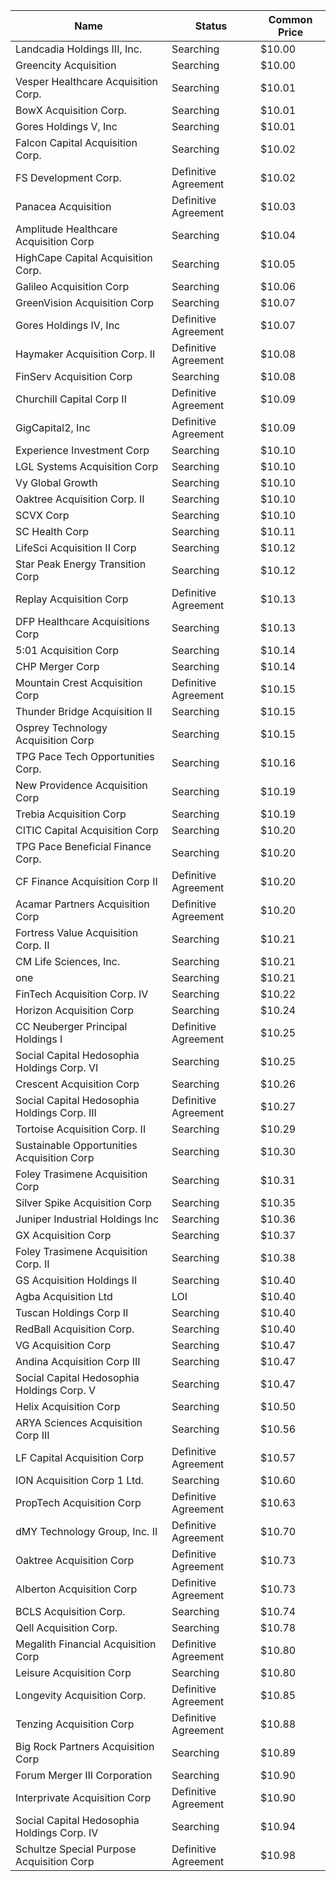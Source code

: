 Name                                         | Status               | Common Price 
-------------------------------------------- | -------------------- | -------------
Landcadia Holdings III, Inc.​                | Searching            | $10.00       
Greencity Acquisition                        | Searching            | $10.00       
Vesper Healthcare Acquisition Corp.          | Searching            | $10.01       
BowX Acquisition Corp.                       | Searching            | $10.01       
Gores Holdings V, Inc                        | Searching            | $10.01       
Falcon Capital Acquisition Corp.             | Searching            | $10.02       
FS Development Corp.                         | Definitive Agreement | $10.02       
Panacea Acquisition                          | Definitive Agreement | $10.03       
Amplitude Healthcare Acquisition Corp        | Searching            | $10.04       
HighCape Capital Acquisition Corp.           | Searching            | $10.05       
Galileo Acquisition Corp                     | Searching            | $10.06       
GreenVision Acquisition Corp                 | Searching            | $10.07       
Gores Holdings IV, Inc                       | Definitive Agreement | $10.07       
Haymaker Acquisition Corp. II                | Definitive Agreement | $10.08       
FinServ Acquisition Corp                     | Searching            | $10.08       
Churchill Capital Corp II                    | Definitive Agreement | $10.09       
GigCapital2, Inc                             | Definitive Agreement | $10.09       
Experience Investment Corp                   | Searching            | $10.10       
LGL Systems Acquisition Corp                 | Searching            | $10.10       
Vy Global Growth                             | Searching            | $10.10       
Oaktree Acquisition Corp. II                 | Searching            | $10.10       
SCVX Corp                                    | Searching            | $10.10       
SC Health Corp                               | Searching            | $10.11       
LifeSci Acquisition II Corp                  | Searching            | $10.12       
Star Peak Energy Transition Corp             | Searching            | $10.12       
Replay Acquisition Corp                      | Definitive Agreement | $10.13       
DFP Healthcare Acquisitions Corp             | Searching            | $10.13       
5:01 Acquisition Corp                        | Searching            | $10.14       
CHP Merger Corp                              | Searching            | $10.14       
Mountain Crest Acquisition Corp              | Definitive Agreement | $10.15       
Thunder Bridge Acquisition II                | Searching            | $10.15       
Osprey Technology Acquisition Corp           | Searching            | $10.15       
TPG Pace Tech Opportunities Corp.            | Searching            | $10.16       
New Providence Acquisition Corp              | Searching            | $10.19       
Trebia Acquisition Corp                      | Searching            | $10.19       
CITIC Capital Acquisition Corp               | Searching            | $10.20       
TPG Pace Beneficial Finance Corp.            | Searching            | $10.20       
CF Finance Acquisition Corp II               | Definitive Agreement | $10.20       
Acamar Partners Acquisition Corp             | Definitive Agreement | $10.20       
Fortress Value Acquisition Corp. II          | Searching            | $10.21       
CM Life Sciences, Inc.                       | Searching            | $10.21       
one                                          | Searching            | $10.21       
FinTech Acquisition Corp. IV                 | Searching            | $10.22       
Horizon Acquisition Corp                     | Searching            | $10.24       
CC Neuberger Principal Holdings I            | Definitive Agreement | $10.25       
Social Capital Hedosophia Holdings Corp. VI  | Searching            | $10.25       
Crescent Acquisition Corp                    | Searching            | $10.26       
Social Capital Hedosophia Holdings Corp. III | Definitive Agreement | $10.27       
Tortoise Acquisition Corp. II                | Searching            | $10.29       
Sustainable Opportunities Acquisition Corp   | Searching            | $10.30       
Foley Trasimene Acquisition Corp             | Searching            | $10.31       
Silver Spike Acquisition Corp                | Searching            | $10.35       
Juniper Industrial Holdings Inc              | Searching            | $10.36       
GX Acquisition Corp                          | Searching            | $10.37       
Foley Trasimene Acquisition Corp. II         | Searching            | $10.38       
GS Acquisition Holdings II                   | Searching            | $10.40       
Agba Acquisition Ltd                         | LOI                  | $10.40       
Tuscan Holdings Corp II                      | Searching            | $10.40       
RedBall Acquisition Corp.                    | Searching            | $10.40       
VG Acquisition Corp                          | Searching            | $10.47       
Andina Acquisition Corp III                  | Searching            | $10.47       
Social Capital Hedosophia Holdings Corp. V   | Searching            | $10.47       
Helix Acquisition Corp                       | Searching            | $10.50       
ARYA Sciences Acquisition Corp III           | Searching            | $10.56       
LF Capital Acquisition Corp                  | Definitive Agreement | $10.57       
ION Acquisition Corp 1 Ltd.                  | Searching            | $10.60       
PropTech Acquisition Corp                    | Definitive Agreement | $10.63       
dMY Technology Group, Inc. II                | Definitive Agreement | $10.70       
Oaktree Acquisition Corp                     | Definitive Agreement | $10.73       
Alberton Acquisition Corp                    | Definitive Agreement | $10.73       
BCLS Acquisition Corp.                       | Searching            | $10.74       
Qell Acquisition Corp.                       | Searching            | $10.78       
Megalith Financial Acquisition Corp          | Definitive Agreement | $10.80       
Leisure Acquisition Corp                     | Searching            | $10.80       
Longevity Acquisition Corp.                  | Definitive Agreement | $10.85       
Tenzing Acquisition Corp                     | Definitive Agreement | $10.88       
Big Rock Partners Acquisition Corp           | Searching            | $10.89       
Forum Merger III Corporation                 | Searching            | $10.90       
Interprivate Acquisition Corp                | Definitive Agreement | $10.90       
Social Capital Hedosophia Holdings Corp. IV  | Searching            | $10.94       
Schultze Special Purpose Acquisition Corp    | Definitive Agreement | $10.98       
